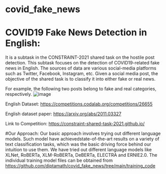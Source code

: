 # covid_fake_news
# COVID19 Fake News Detection in English: 
It is a subtask in the CONSTRAINT-2021 shared task on the hostile post detection.
This subtask focuses on the detection of COVID19-related fake news in English. The sources of data are various social-media platforms such as Twitter, Facebook, Instagram, etc. Given a social media post, the objective of the shared task is to classify it into either fake or real news. 

For example, the following two posts belong to fake and real categories, respectively.
![image](https://user-images.githubusercontent.com/29734492/109349580-338c5c00-789c-11eb-8400-a836364974af.png)


English Dataset: https://competitions.codalab.org/competitions/26655

English dataset paper: https://arxiv.org/abs/2011.03327

Link to Competition: https://constraint-shared-task-2021.github.io/

#Our Approach:
Our basic approach involves trying out different language models. Such model have achievedstate-of-the-art results on a variety of text classification tasks, which was the basic driving force behind our intuition to use them. We have tried out different language models like XLNet, RoBERTa, XLM-RoBERTa, DeBERTa, ELECTRA and ERNIE2.0. The individual training model files can be obtained from https://github.com/diptamath/covid_fake_news/tree/main/training_code
